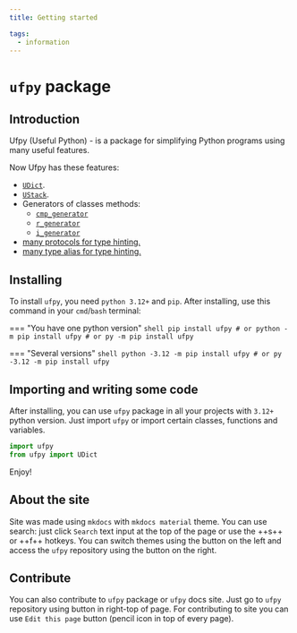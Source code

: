 ```yaml
---
title: Getting started

tags:
  - information
---
```


# `ufpy` package

## Introduction

Ufpy (Useful Python) - is a package for simplifying Python programs using many useful features.

Now Ufpy has these features:

- [`UDict`](useful_classes/udict.md "Useful dict.").
- [`UStack`](useful_classes/ustack.md "Useful stack.").
- Generators of classes methods:
    - [`cmp_generator`](generators.md "Compare generator. In latest python version were deleted __cmp__ method. With this generator you can use __cmp__ in your class")
    - [`r_generator`](generators.md "Reverse generator. Generating __r...__ methods for math operations")
    - [`i_generator`](generators.md "I methods generator. Generating __i...__ method for math operations")
- [many protocols for type hinting.](type_checking/protocols.md)
- [many type alias for type hinting.](type_checking/type_alias.md)

## Installing

To install `ufpy`, you need `python 3.12+` and `pip`.
After installing, use this command in your `cmd`/`bash` terminal:

=== "You have one python version"
    ```shell
    pip install ufpy
    # or
    python -m pip install ufpy
    # or
    py -m pip install ufpy
    ```

=== "Several versions"
    ```shell
    python -3.12 -m pip install ufpy
    # or
    py -3.12 -m pip install ufpy
    ```

## Importing and writing some code

After installing, you can use `ufpy` package in all your projects with `3.12+` python version.
Just import `ufpy` or import certain classes, functions and variables.

```python
import ufpy
from ufpy import UDict
```

Enjoy!

## About the site

Site was made using `mkdocs` with `mkdocs material` theme. You can use search: just click `Search`
text input at the top of the page or use the ++s++ or ++f++ hotkeys. You can switch themes using the
button on the left and access the `ufpy` repository using the button on the right.

## Contribute

You can also contribute to `ufpy` package or `ufpy` docs site. Just go to `ufpy` repository using
button in right-top of page. For contributing to site you can use `Edit this page` button
(pencil icon in top of every page).
